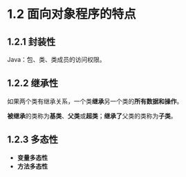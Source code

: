 # 1.2 面向对象程序的特点

## 1.2.1 封装性

Java：包、类、类成员的访问权限。

## 1.2.2 继承性

如果两个类有继承关系，一个类**继承**另一个类的**所有数据和操作**。

**被继承**的类称为**基类**、**父类**或**超类**；**继承了**父类的类称为**子类**。

## 1.2.3 多态性

- **变量多态性**
- **方法多态性**
